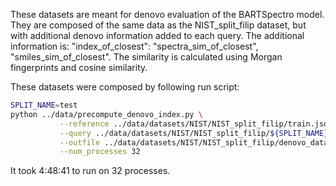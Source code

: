 These datasets are meant for denovo evaluation of the BARTSpectro model. They are composed of the same data as the NIST_split_filip dataset, but with additional denovo information added to each query. The additional information is: "index_of_closest": "spectra_sim_of_closest", "smiles_sim_of_closest". The similarity is calculated using Morgan fingerprints and cosine similarity.

These datasets were composed by following run script:

```bash
SPLIT_NAME=test
python ../data/precompute_denovo_index.py \
           --reference ../data/datasets/NIST/NIST_split_filip/train.jsonl \
           --query ../data/datasets/NIST/NIST_split_filip/${SPLIT_NAME}.jsonl \
           --outfile ../data/datasets/NIST/NIST_split_filip/denovo_data/morgan_cosine/${SPLIT_NAME}_with_denovo_info.jsonl \
           --num_processes 32
```

It took 4:48:41 to run on 32 processes.
